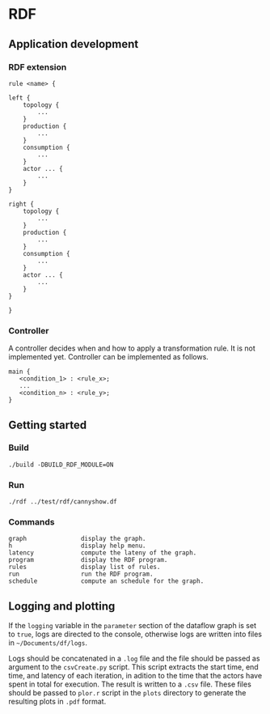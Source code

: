 # RDF

## Application development

### RDF extension

```
rule <name> {

left {
    topology {
        ...
    }
    production {    
        ...
    }
    consumption {    
        ...
    }
    actor ... {
        ...
    }
}

right {
    topology {
        ...
    }
    production {    
        ...
    }
    consumption {    
        ...
    }
    actor ... {
        ...
    }
}

}
```

### Controller

A controller decides when and how to apply a transformation rule. It is not implemented yet. Controller can be implemented as follows.

```
main {
   <condition_1> : <rule_x>;
   ...
   <condition_n> : <rule_y>;
}
```


## Getting started

### Build

```
./build -DBUILD_RDF_MODULE=ON
```

### Run

```
./rdf ../test/rdf/cannyshow.df
```

### Commands 

```
graph               display the graph.
h                   display help menu.
latency             compute the lateny of the graph.
program             display the RDF program.
rules               display list of rules.
run                 run the RDF program.
schedule            compute an schedule for the graph.
```

## Logging and plotting

If the `logging` variable in the `parameter` section of the dataflow graph is set to `true`, logs are directed to the console, otherwise logs are written into files in `~/Documents/df/logs`.

Logs should be concatenated in a `.log` file and the file should be passed as argument to the `csvCreate.py` script. This script extracts the start time, end time, and latency of each iteration, in adition to the time that the actors have spent in total for execution. The result is written to a `.csv` file. These files should be passed to `plor.r` script in the `plots` directory to generate the resulting plots in `.pdf` format.
